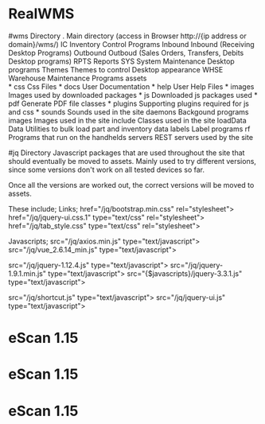 # RealWMS

#wms Directory
 .	  Main directory (access in Browser http://{ip address or domain}/wms/)
 IC	  Inventory Control Programs
 Inbound  Inbound (Receiving Desktop Programs)
 Outbound Outboud (Sales Orders, Transfers, Debits Desktop programs)
 RPTS	  Reports
 SYS	  System Maintenance Desktop programs
 Themes	  Themes to control Desktop appearance
 WHSE	  Warehouse Maintenance Programs
 assets	  
	* css		Css Files
	* docs		User Documentation
	* help		User Help Files
	* images	Images used by downloaded packages
	* js		Downloaded js packages used
	* pdf		Generate PDF file classes
	* plugins	Supporting plugins required for js and css
	* sounds	Sounds used in the site
 daemons  Backgound programs
 images	  Images used in the site
 include  Classes used in the site
 loadData Data Utilities to bulk load part and inventory data
 labels	  Label programs
 rf	  Programs that run on the handhelds
 servers  REST servers used by the site

#jq Directory
 Javascript packages that are used throughout the site that should eventually be moved to assets. Mainly used to try different versions, since some versions don't work on all tested devices so far.

 Once all the versions are worked out, the correct versions will be moved to assets.

 These include;
  Links;
  href="/jq/bootstrap.min.css"                           rel="stylesheet">
  href="/jq/jquery-ui.css.1"             type="text/css" rel="stylesheet">
  href="/jq/tab\_style.css"               type="text/css" rel="stylesheet">

  Javascripts;
  src="/jq/axios.min.js"               type="text/javascript">
  src="/jq/vue_2.6.14_min.js"          type="text/javascript">

  src="/jq/jquery-1.12.4.js"           type="text/javascript">
  src="/jq/jquery-1.9.1.min.js"        type="text/javascript">
  src="{$javascripts}/jquery-3.3.1.js" type="text/javascript">

  src="/jq/shortcut.js"                type="text/javascript">
  src="/jq/jquery-ui.js"               type="text/javascript">

# eScan 1.15
# eScan 1.15
# eScan 1.15
